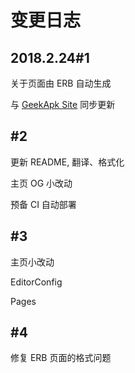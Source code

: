 # 变更日志

## 2018.2.24#1

关于页面由 ERB 自动生成

与 [GeekApk Site](geekapk.org) 同步更新

## #2

更新 README, 翻译、格式化

主页 OG 小改动

预备 CI 自动部署

## #3

主页小改动

EditorConfig

Pages

## #4

修复 ERB 页面的格式问题
